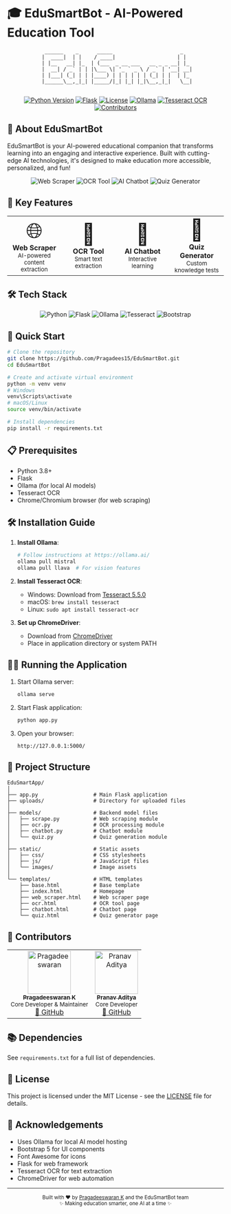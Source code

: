 # 🎓 EduSmartBot - AI-Powered Education Tool

<div align="center">

```ascii
  ______    _      _____                      _   
 |  ____|  | |    / ____|                    | |  
 | |__   __| |_  | (___  _ __ ___   __ _ _ __| |_ 
 |  __| / _` | | |\___ \| '_ ` _ \ / _` | '__| __|
 | |___| (_| | | |____) | | | | | | (_| | |  | |_ 
 |______\__,_|_| |_____/|_| |_| |_|\__,_|_|   \__|
                                                 
```

[![Python Version](https://img.shields.io/badge/python-3.8%2B-blue.svg)](https://www.python.org/downloads/)
[![Flask](https://img.shields.io/badge/flask-2.0.0-green.svg)](https://flask.palletsprojects.com/)
[![License](https://img.shields.io/badge/license-MIT-blue.svg)](LICENSE)
[![Ollama](https://img.shields.io/badge/ollama-0.1.0-orange.svg)](https://ollama.ai/)
[![Tesseract OCR](https://img.shields.io/badge/tesseract-ocr-yellow.svg)](https://github.com/tesseract-ocr/tesseract)
[![Contributors](https://img.shields.io/badge/contributors-2-brightgreen.svg)](https://github.com/Pragadees15/EduSmartBot/graphs/contributors)

</div>

## 🚀 About EduSmartBot

EduSmartBot is your AI-powered educational companion that transforms learning into an engaging and interactive experience. Built with cutting-edge AI technologies, it's designed to make education more accessible, personalized, and fun!

<div align="center">
  <img src="https://img.shields.io/badge/Web%20Scraper-FF6B6B?style=for-the-badge" alt="Web Scraper">
  <img src="https://img.shields.io/badge/OCR%20Tool-4ECDC4?style=for-the-badge" alt="OCR Tool">
  <img src="https://img.shields.io/badge/AI%20Chatbot-45B7D1?style=for-the-badge" alt="AI Chatbot">
  <img src="https://img.shields.io/badge/Quiz%20Generator-96CEB4?style=for-the-badge" alt="Quiz Generator">
</div>

## 🌟 Key Features

<div align="center">
  <table>
    <tr>
      <td width="25%" align="center">
        <span style="font-size:48px">🌐</span>
        <br>
        <b>Web Scraper</b>
        <br>
        <sub>AI-powered content extraction</sub>
      </td>
      <td width="25%" align="center">
        <span style="font-size:48px">📑</span>
        <br>
        <b>OCR Tool</b>
        <br>
        <sub>Smart text extraction</sub>
      </td>
      <td width="25%" align="center">
        <span style="font-size:48px">🤖</span>
        <br>
        <b>AI Chatbot</b>
        <br>
        <sub>Interactive learning</sub>
      </td>
      <td width="25%" align="center">
        <span style="font-size:48px">📝</span>
        <br>
        <b>Quiz Generator</b>
        <br>
        <sub>Custom knowledge tests</sub>
      </td>
    </tr>
  </table>
</div>

## 🛠️ Tech Stack

<div align="center">
  <img src="https://img.shields.io/badge/Python-FFD43B?style=for-the-badge&logo=python&logoColor=blue" alt="Python">
  <img src="https://img.shields.io/badge/Flask-000000?style=for-the-badge&logo=flask&logoColor=white" alt="Flask">
  <img src="https://img.shields.io/badge/Ollama-FF6B6B?style=for-the-badge&logo=ollama&logoColor=white" alt="Ollama">
  <img src="https://img.shields.io/badge/Tesseract-000000?style=for-the-badge&logo=tesseract&logoColor=white" alt="Tesseract">
  <img src="https://img.shields.io/badge/Bootstrap-563D7C?style=for-the-badge&logo=bootstrap&logoColor=white" alt="Bootstrap">
</div>

## 🚀 Quick Start

```bash
# Clone the repository
git clone https://github.com/Pragadees15/EduSmartBot.git
cd EduSmartBot

# Create and activate virtual environment
python -m venv venv
# Windows
venv\Scripts\activate
# macOS/Linux
source venv/bin/activate

# Install dependencies
pip install -r requirements.txt
```

## 📋 Prerequisites

- Python 3.8+
- Flask
- Ollama (for local AI models)
- Tesseract OCR
- Chrome/Chromium browser (for web scraping)

## 🛠️ Installation Guide

1. **Install Ollama**:
   ```bash
   # Follow instructions at https://ollama.ai/
   ollama pull mistral
   ollama pull llava  # For vision features
   ```

2. **Install Tesseract OCR**:
   - Windows: Download from [Tesseract 5.5.0](https://github.com/tesseract-ocr/tesseract/releases/tag/5.5.0)
   - macOS: `brew install tesseract`
   - Linux: `sudo apt install tesseract-ocr`

3. **Set up ChromeDriver**:
   - Download from [ChromeDriver](https://chromedriver.chromium.org/downloads)
   - Place in application directory or system PATH

## 🏃‍♂️ Running the Application

1. Start Ollama server:
   ```bash
   ollama serve
   ```

2. Start Flask application:
   ```bash
   python app.py
   ```

3. Open your browser:
   ```
   http://127.0.0.1:5000/
   ```

## 📁 Project Structure

```
EduSmartApp/
│
├── app.py                  # Main Flask application
├── uploads/                # Directory for uploaded files
│
├── models/                 # Backend model files
│   ├── scrape.py           # Web scraping module
│   ├── ocr.py              # OCR processing module
│   ├── chatbot.py          # Chatbot module
│   └── quiz.py             # Quiz generation module
│
├── static/                 # Static assets
│   ├── css/                # CSS stylesheets
│   ├── js/                 # JavaScript files
│   └── images/             # Image assets
│
└── templates/              # HTML templates
    ├── base.html           # Base template
    ├── index.html          # Homepage
    ├── web_scraper.html    # Web scraper page
    ├── ocr.html            # OCR tool page
    ├── chatbot.html        # Chatbot page
    └── quiz.html           # Quiz generator page
```

## 👥 Contributors

<div align="center">
  <table>
    <tr>
      <td align="center">
        <a href="https://github.com/Pragadees15">
          <img src="https://github.com/Pragadees15.png" width="100px;" alt="Pragadeeswaran"/>
          <br />
          <sub><b>Pragadeeswaran K</b></sub>
        </a>
        <br />
        <sub>Core Developer & Maintainer</sub>
        <br />
        <a href="https://github.com/Pragadees15" title="GitHub Profile">🔗 GitHub</a>
      </td>
      <td align="center">
        <a href="https://github.com/Pranav-Aditya016">
          <img src="https://github.com/Pranav-Aditya016.png" width="100px;" alt="Pranav Aditya"/>
          <br />
          <sub><b>Pranav Aditya</b></sub>
        </a>
        <br />
        <sub>Core Developer</sub>
        <br />
        <a href="https://github.com/Pranav-Aditya016" title="GitHub Profile">🔗 GitHub</a>
      </td>
    </tr>
  </table>
</div>

## 📚 Dependencies

See `requirements.txt` for a full list of dependencies.

## 📄 License

This project is licensed under the MIT License - see the [LICENSE](LICENSE) file for details.

## 🙏 Acknowledgements

- Uses Ollama for local AI model hosting
- Bootstrap 5 for UI components
- Font Awesome for icons
- Flask for web framework
- Tesseract OCR for text extraction
- ChromeDriver for web automation

---

<div align="center">
  <sub>Built with ❤️ by <a href="https://github.com/Pragadees15">Pragadeeswaran K</a> and the EduSmartBot team</sub>
  <br>
  <sub>✨ Making education smarter, one AI at a time ✨</sub>
</div> 